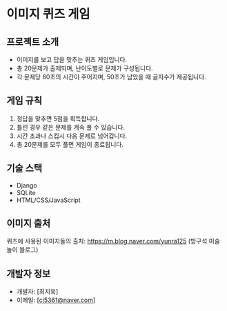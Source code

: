# 이미지 퀴즈 게임

## 프로젝트 소개
- 이미지를 보고 답을 맞추는 퀴즈 게임입니다.
- 총 20문제가 출제되며, 난이도별로 문제가 구성됩니다.
- 각 문제당 60초의 시간이 주어지며, 50초가 남았을 때 글자수가 제공됩니다.

## 게임 규칙
1. 정답을 맞추면 5점을 획득합니다.
2. 틀린 경우 같은 문제를 계속 풀 수 있습니다.
3. 시간 초과나 스킵시 다음 문제로 넘어갑니다.
4. 총 20문제를 모두 풀면 게임이 종료됩니다.

## 기술 스택
- Django
- SQLite
- HTML/CSS/JavaScript

## 이미지 출처
퀴즈에 사용된 이미지들의 출처: https://m.blog.naver.com/yunra125 (방구석 미술놀이 블로그)
## 개발자 정보
- 개발자: [최지욱]
- 이메일: [cj5361@naver.com]

